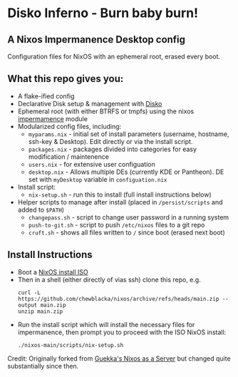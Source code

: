 # Disko Inferno - Burn baby burn! 
## A Nixos Impermanence Desktop config
Configuration files for NixOS with an ephemeral root, erased every boot.

## What this repo gives you:
- A flake-ified config
- Declarative Disk setup & management with [Disko](https://github.com/nix-community/disko)
- Ephemeral root (with either BTRFS or tmpfs) using the nixos [impermamence](https://github.com/nix-community/impermanence) module
- Modularized config files, including:
  - `myparams.nix` - initial set of install parameters (username, hostname, ssh-key & Desktop). Edit directly or via the install script.
  - `packages.nix` - packages divided into categories for easy modification / maintenence
  - `users.nix` - for extensive user configuation
  - `desktop.nix` - Allows multiple DEs (currently KDE or Pantheon). DE set with `myDesktop` variable in `configuation.nix`
- Install script:
  - `nix-setup.sh` - run this to install (full install instructions below)
- Helper scripts to manage after install (placed in `/persist/scripts` and added to `$PATH`) 
  - `changepass.sh` - script to change user password in a running system
  - `push-to-git.sh` - script to push `/etc/nixos` files to a git repo
  - `cruft.sh` - shows all files written to `/` since boot (erased next boot)

## Install Instructions
- Boot a [NixOS install ISO](https://github.com/chewblacka/nixos-iso/)
- Then in a shell (either directly of vias ssh) clone this repo, e.g.
  ```
  curl -L https://github.com/chewblacka/nixos/archive/refs/heads/main.zip --output main.zip
  unzip main.zip
  ```
- Run the install script which will install the necessary files for impermanence, then prompt you to proceed with the ISO NixOS install:
  ```
  ./nixos-main/scripts/nix-setup.sh
  ```

Credit: Originally forked from [Guekka's Nixos as a Server](https://guekka.github.io)
but changed quite substantially since then.

